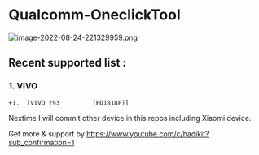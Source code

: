 # Qualcomm-OneclickTool

[![image-2022-08-24-221329959.png](https://i.postimg.cc/L4c1bcCG/image-2022-08-24-221329959.png)](https://postimg.cc/23xyqKfx)

## Recent supported list :

### 1. VIVO 
```
+1.  [VIVO Y93         (PD1818F)]
```

Nextime I will commit other device in this repos including Xiaomi device.

Get more & support by
https://www.youtube.com/c/hadikit?sub_confirmation=1
